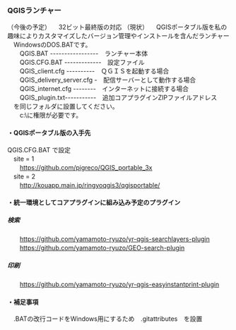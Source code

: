 ### QGISランチャー
（今後の予定）
　32ビット最終版の対応
（現状）
　QGISポータブル版を私の趣味によりカスタマイズしたバージョン管理やインストールを含んだランチャー  
　WindowsのDOS.BATです。  
　　QGIS.BAT -----------------　ランチャー本体  
　　QGIS.CFG.BAT -------------　設定ファイル  
　　QGIS_client.cfg ----------　ＱＧＩＳを起動する場合  
　　QGIS_delivery_server.cfg -　配信サーバーとして動作する場合  
　　QGIS_internet.cfg --------　インターネットに接続する場合  
　　QGIS_plugin.txt-----------　追加コアプラグインZIPファイルアドレス  
　を同じフォルダに設置してください。   
　　c:\に権限が必要です。  
#### ・QGISポータブル版の入手先  
QGIS.CFG.BAT で設定  
　site = 1  
　　https://github.com/pigreco/QGIS_portable_3x  
　site = 2  
　　http://kouapp.main.jp/ringyoqgis3/qgisportable/
#### ・統一環境としてコアプラグインに組み込み予定のプラグイン  
##### 検索  
　　https://github.com/yamamoto-ryuzo/yr-qgis-searchlayers-plugin  
　　https://github.com/yamamoto-ryuzo/GEO-search-plugin  
##### 印刷  
　　https://github.com/yamamoto-ryuzo/yr-qgis-easyinstantprint-plugin  
#### ・補足事項  
　.BATの改行コードをWindows用にするため　.gitattributes　を設置 
